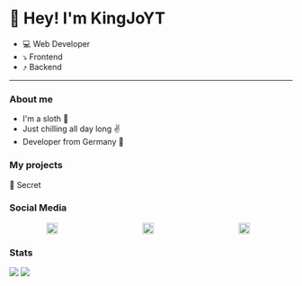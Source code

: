 # 👋 Hey! I'm KingJoYT
- 💻 Web Developer
- ⤵ Frontend
- ⤴ Backend

---
### About me
- I'm a sloth 🦥
- Just chilling all day long ✌
- Developer from Germany 📌

<h3> My projects </h3>
<p>🤫 Secret</p>

<h3> Social Media </h3>
<p style="display: flex; justify-content: space-around; align-items: center;">
    <a href="https://discord.com/users/436555443641384961" style="margin-right: 10px">
        <img src="https://discord.com/assets/3437c10597c1526c3dbd98c737c2bcae.svg" alt="Discord Logo" style="width: 20px; height: 20px; margin-right: 10px;">
    </a>
    <a href="https://www.youtube.com/channel/UCLNtpHjXuNtIrVjLOM3VgLQ" style="margin-right: 10px">
        <img src="https://cdn-icons-png.flaticon.com/512/1384/1384060.png" alt="YouTube Logo" style="width: 20px; height: 20px; margin-right: 10px;">
    </a>
    <a href="https://www.twitch.tv/kingjo_yt">
        <img src="https://cdn-icons-png.flaticon.com/512/2111/2111668.png" alt="Twitch Logo" style="width: 20px; height: 20px; margin-right: 10px;">
    </a>
</p>

<h3> Stats </h3>
<img src="https://github-readme-stats.vercel.app/api?username=KingJoYT&hide=contribs,prs&show_icons=true&hide_border=true&title_color=000">
<img src="https://github-readme-stats.vercel.app/api/top-langs/?username=KingJoYT&layout=compact&hide_border=true">